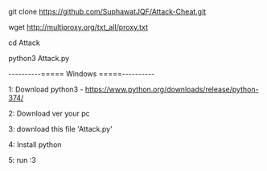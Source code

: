 git clone https://github.com/SuphawatJQF/Attack-Cheat.git

wget http://multiproxy.org/txt_all/proxy.txt

cd Attack

python3 Attack.py

----------===== Windows =====----------

1: Download python3 - https://www.python.org/downloads/release/python-374/

2: Download ver your pc

3: download this file 'Attack.py'

4: Install python

5: run :3
